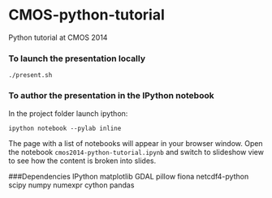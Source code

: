 CMOS-python-tutorial
====================

Python tutorial at CMOS 2014


### To launch the presentation locally

    ./present.sh

### To author the presentation in the IPython notebook    

In the project folder launch ipython:

    ipython notebook --pylab inline
    
The page with a list of notebooks will appear in your browser window. Open the notebook `cmos2014-python-tutorial.ipynb` and switch to slideshow view to see how the content is broken into slides.


###Dependencies
IPython
matplotlib
GDAL
pillow
fiona
netcdf4-python
scipy
numpy
numexpr
cython
pandas
